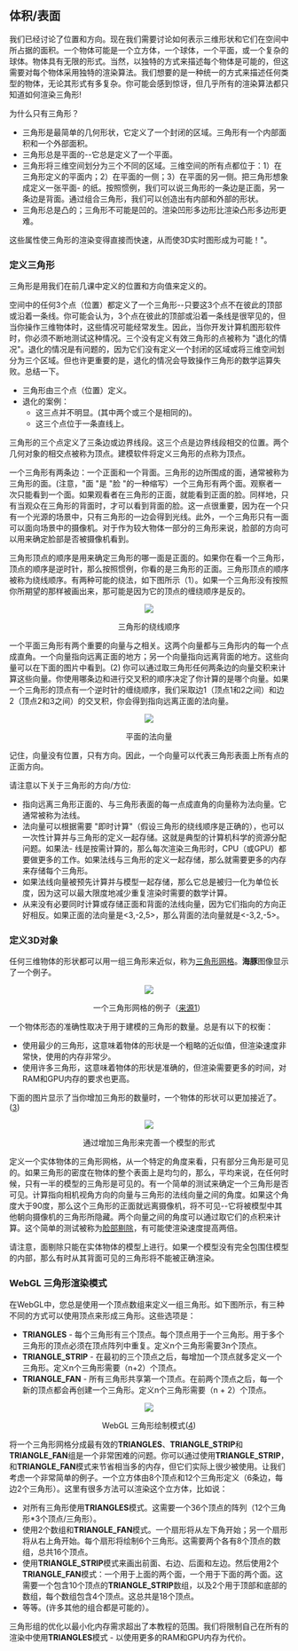 ## 体积/表面

我们已经讨论了位置和方向。现在我们需要讨论如何表示三维形状和它们在空间中所占据的面积。一个物体可能是一个立方体，一个球体，一个平面，或一个复杂的球体。物体具有无限的形式。当然，以独特的方式来描述每个物体是可能的，但这需要对每个物体采用独特的渲染算法。我们想要的是一种统一的方式来描述任何类型的物体，无论其形式有多复杂。你可能会感到惊讶，但几乎所有的渲染算法都只知道如何渲染三角形!

为什么只有三角形？

- 三角形是最简单的几何形状，它定义了一个封闭的区域。三角形有一个内部面积和一个外部面积。
- 三角形总是平面的--它总是定义了一个平面。
- 三角形将三维空间划分为三个不同的区域。三维空间的所有点都位于：1）在三角形定义的平面内；2）在平面的一侧；3）在平面的另一侧。把三角形想象成定义一张平面- 的纸。按照惯例，我们可以说三角形的一条边是正面，另一条边是背面。通过组合三角形，我们可以创造出有内部和外部的形状。
- 三角形总是凸的；三角形不可能是凹的。渲染凹形多边形比渲染凸形多边形更难。

这些属性使三角形的渲染变得直接而快速，从而使3D实时图形成为可能！"。

### 定义三角形

三角形是用我们在前几课中定义的位置和方向值来定义的。

空间中的任何3个点（位置）都定义了一个三角形--只要这3个点不在彼此的顶部或沿着一条线。你可能会认为，3个点在彼此的顶部或沿着一条线是很罕见的，但当你操作三维物体时，这些情况可能经常发生。因此，当你开发计算机图形软件时，你必须不断地测试这种情况。三个没有定义有效三角形的点被称为 "退化的情况"。退化的情况是有问题的，因为它们没有定义一个封闭的区域或将三维空间划分为三个区域。但也许更重要的是，退化的情况会导致操作三角形的数学运算失败。总结一下。

- 三角形由三个点（位置）定义。
- 退化的案例：
    - 这三点并不明显。(其中两个或三个是相同的)。
    - 这三个点位于一条直线上。

三角形的三个点定义了三条边或边界线段。这三个点是边界线段相交的位置。两个几何对象的相交点被称为顶点。建模软件将定义三角形的点称为顶点。

一个三角形有两条边：一个正面和一个背面。三角形的边所围成的面，通常被称为三角形的面。(注意，"面 "是 "脸 "的一种缩写）一个三角形有两个面。观察者一次只能看到一个面。如果观看者在三角形的正面，就能看到正面的脸。同样地，只有当观众在三角形的背面时，才可以看到背面的脸。这一点很重要，因为在一个只有一个光源的场景中，只有三角形的一边会得到光线。此外，一个三角形只有一面可以面向场景中的摄像机。对于作为较大物体一部分的三角形来说，脸部的方向可以用来确定脸部是否被摄像机看到。

三角形顶点的顺序是用来确定三角形的哪一面是正面的。如果你在看一个三角形，顶点的顺序是逆时针，那么按照惯例，你看的是三角形的正面。三角形顶点的顺序被称为绕线顺序。有两种可能的绕法，如下图所示（1）。如果一个三角形没有按照你所期望的那样被画出来，那可能是因为它的顶点的缠绕顺序是反的。

<center>
<img src='/3/winding_order.png'>
<p>三角形的绕线顺序</p>
</center>

一个平面三角形有两个重要的向量与之相关。这两个向量都与三角形内的每一个点成直角。一个向量指向远离正面的地方；另一个向量指向远离背面的地方。这些向量可以在下面的图片中看到。(2) 你可以通过取三角形任何两条边的向量交积来计算这些向量。你使用哪条边和进行交叉积的顺序决定了你计算的是哪个向量。如果一个三角形的顶点有一个逆时针的缠绕顺序，我们采取边1（顶点1和2之间）和边2（顶点2和3之间）的交叉积，你会得到指向远离正面的法向量。

<center>
<img src='/3/normal_vectors.png'>
<p>平面的法向量</p>
</center>

记住，向量没有位置，只有方向。因此，一个向量可以代表三角形表面上所有点的正面方向。

请注意以下关于三角形的方向/方位:

- 指向远离三角形正面的、与三角形表面的每一点成直角的向量称为法向量。它通常被称为法线。
- 法向量可以根据需要 "即时计算"（假设三角形的绕线顺序是正确的），也可以一次性计算并与三角形的定义一起存储。这就是典型的计算机科学的资源分配问题。如果法- 线是按需计算的，那么每次渲染三角形时，CPU（或GPU）都要做更多的工作。如果法线与三角形的定义一起存储，那么就需要更多的内存来存储每个三角形。
- 如果法线向量被预先计算并与模型一起存储，那么它总是被归一化为单位长度，因为这可以最大限度地减少重复渲染时需要的数学计算。
- 从来没有必要同时计算或存储正面和背面的法线向量，因为它们指向的方向正好相反。如果正面的法向量是<3,-2,5>，那么背面的法向量就是<-3,2,-5>。

### 定义3D对象

任何三维物体的形状都可以用一组三角形来近似，称为[三角形网格](https://en.wikipedia.org/wiki/Triangle_mesh)。**海豚**图像显示了一个例子。

<center>
<img src='/3/Dolphin_triangle_mesh.png' />
<p>一个三角形网格的例子（<a href="https://en.wikipedia.org/wiki/Triangle_mesh#/media/File:Dolphin_triangle_mesh.png" target="_blank">来源1</a>）</p>
</center>

一个物体形态的准确性取决于用于建模的三角形的数量。总是有以下的权衡：

- 使用最少的三角形，这意味着物体的形状是一个粗略的近似值，但渲染速度非常快，使用的内存非常少。
- 使用许多三角形，这意味着物体的形状是准确的，但渲染需要更多的时间，对RAM和GPU内存的要求也更高。

下面的图片显示了当你增加三角形的数量时，一个物体的形状可以更加接近了。([3](https://www.quora.com/What-is-a-mesh-in-OpenGL))

<center>
<img src='/3/triangle_mesh_quality.jpeg' />
<p>通过增加三角形来完善一个模型的形式</p>
</center>

定义一个实体物体的三角形网格，从一个特定的角度来看，只有部分三角形是可见的。如果三角形的密度在物体的整个表面上是均匀的，那么，平均来说，在任何时候，只有一半的模型的三角形是可见的。有一个简单的测试来确定一个三角形是否可见。计算指向相机视角方向的向量与三角形的法线向量之间的角度。如果这个角度大于90度，那么这个三角形的正面就远离摄像机，将不可见--它将被模型中其他朝向摄像机的三角形所隐藏。两个向量之间的角度可以通过取它们的点积来计算。这个简单的测试被称为[脸部剔除](https://www.opengl.org/wiki/Face_Culling)，有可能使渲染速度提高两倍。

请注意，面剔除只能在实体物体的模型上进行。如果一个模型没有完全包围住模型的内部，那么有时从其背面可见的三角形将不能被正确渲染。

### WebGL 三角形渲染模式

在WebGL中，您总是使用一个顶点数组来定义一组三角形。如下图所示，有三种不同的方式可以使用顶点来形成三角形。这些选项是：
- **TRIANGLES** - 每个三角形有三个顶点。每个顶点用于一个三角形。用于多个三角形的顶点必须在顶点阵列中重复。定义n个三角形需要3n个顶点。
- **TRIANGLE_STRIP** - 在最初的三个顶点之后，每增加一个顶点就多定义一个三角形。定义n个三角形需要（n+2）个顶点。
- **TRIANGLE_FAN** - 所有三角形共享第一个顶点。在前两个顶点之后，每一个新的顶点都会再创建一个三角形。定义n个三角形需要（n + 2）个顶点。

<center>
<img src='/3/triangle_drawing_modes2.png' />
<p>WebGL 三角形绘制模式(<a href='https://www.informit.com/articles/article.aspx?p=2111395&seqNum=2' target='_blank'>4</a>)</p>
</center>

将一个三角形网格分成最有效的**TRIANGLES**、**TRIANGLE_STRIP**和**TRIANGLE_FAN**组是一个非常困难的问题。你可以通过使用**TRIANGLE_STRIP**，和**TRIANGLE_FAN**模式来节省相当多的内存，但它们实际上很少被使用。让我们考虑一个非常简单的例子。一个立方体由8个顶点和12个三角形定义（6条边，每边2个三角形）。这里有很多方法可以渲染这个立方体，比如说：

- 对所有三角形使用**TRIANGLES**模式。这需要一个36个顶点的阵列（12个三角形*3个顶点/三角形）。
- 使用2个数组和**TRIANGLE_FAN**模式。一个扇形将从左下角开始；另一个扇形将从右上角开始。每个扇形将绘制6个三角形。这需要两个各有8个顶点的数组，总共16个顶点。
- 使用**TRIANGLE_STRIP**模式来画出前面、右边、后面和左边。然后使用2个**TRIANGLE_FAN**模式：一个用于上面的两个面，一个用于下面的两个面。这需要一个包含10个顶点的**TRIANGLE_STRIP**数组，以及2个用于顶部和底部的数组，每个数组包含4个顶点。这总共是18个顶点。
- 等等。(许多其他的组合都是可能的）。

三角形组的优化以最小化内存需求超出了本教程的范围。我们将限制自己在所有的渲染中使用**TRIANGLES**模式 - 以使用更多的RAM和GPU内存为代价。



